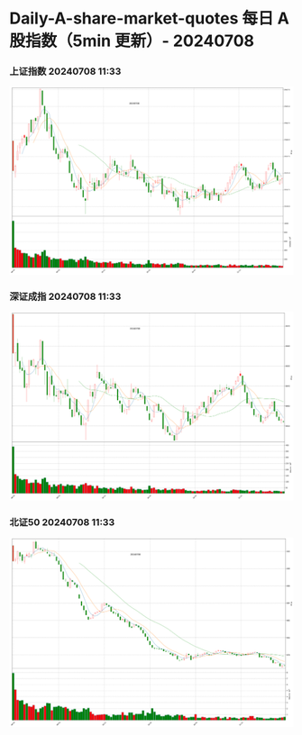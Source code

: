 
# Daily-A-share-market-quotes 每日 A 股指数（5min 更新）- 20240708

### 上证指数 20240708 11:33
![](./fig/2024/7/20240708-sh000001.png)

### 深证成指 20240708 11:33
![](./fig/2024/7/20240708-sz399001.png)

### 北证50 20240708 11:33
![](./fig/2024/7/20240708-bj899050.png)
